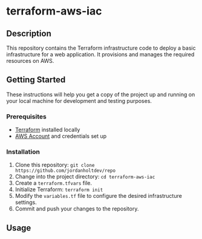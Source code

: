 # terraform-aws-iac

## Description

This repository contains the Terraform infrastructure code to deploy a basic infrastructure for a web application. It provisions and manages the required resources on AWS. 

## Getting Started

These instructions will help you get a copy of the project up and running on your local machine for development and testing purposes.

### Prerequisites

-   [Terraform](https://www.terraform.io/downloads.html) installed locally
-   [AWS Account](https://aws.amazon.com/) and credentials set up

### Installation

1. Clone this repository: `git clone https://github.com/jordanholtdev/repo`
2. Change into the project directory: `cd terraform-aws-iac`
3. Create a `terraform.tfvars` file. 
3. Initialize Terraform: `terraform init`
4. Modify the `variables.tf` file to configure the desired infrastructure settings. 
5. Commit and push your changes to the repository.


## Usage


